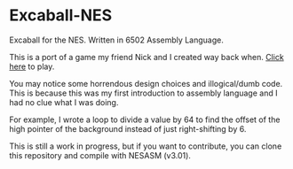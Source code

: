 # Excaball-NES
Excaball for the NES.  Written in 6502 Assembly Language.

This is a port of a game my friend Nick and I created way back when. [Click here](https://peterho8888.github.io/games/excaball.html) to play.

You may notice some horrendous design choices and illogical/dumb code.
This is because this was my first introduction to assembly language and I had no clue what I was doing.

For example, I wrote a loop to divide a value by 64 to find the offset of the high pointer of the background instead of
just right-shifting by 6.

This is still a work in progress, but if you want to contribute, you can clone this repository and compile with NESASM (v3.01).
